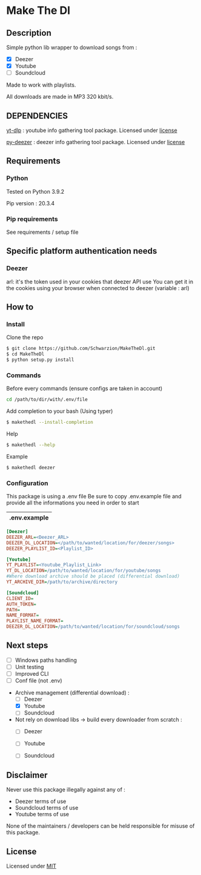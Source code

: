 # Make The Dl

## Description
Simple python lib wrapper to download songs from :
- [x] Deezer
- [x] Youtube
- [ ] Soundcloud

Made to work with playlists.

All downloads are made in MP3 320 kbit/s.

## DEPENDENCIES

[yt-dlp](https://github.com/yt-dlp/yt-dlp) : youtube info gathering tool package. Licensed under [license](https://github.com/yt-dlp/yt-dlp/blob/master/LICENSE)

[py-deezer](https://github.com/acgonzales/pydeezer) : deezer info gathering tool package. Licensed under [license](https://choosealicense.com/licenses/gpl-3.0/)


## Requirements

### Python

Tested on Python 3.9.2

Pip version : 20.3.4

### Pip requirements
See requirements / setup file

## Specific platform authentication needs

### Deezer
arl: it's the token used in your cookies that deezer API use
You can get it in the cookies using your browser when connected to deezer (variable : arl)


## How to

### Install

Clone the repo
```bash
$ git clone https://github.com/Schwarzion/MakeTheDl.git
$ cd MakeTheDl
$ python setup.py install
```

### Commands

Before every commands (ensure configs are taken in account)
```bash
cd /path/to/dir/with/.env/file
```

Add completion to your bash (Using typer)
```bash
$ makethedl --install-completion
```

Help
```bash
$ makethedl --help
```

Example
```bash
$ makethedl deezer
```


### Configuration

This package is using a .env file
Be sure to copy .env.example file and provide all the informations you need in order to start

| .env.example | 
| --- |
```ini 
[Deezer]
DEEZER_ARL=<Deezer_ARL>
DEEZER_DL_LOCATION=</path/to/wanted/location/for/deezer/songs>
DEEZER_PLAYLIST_ID=<Playlist_ID>

[Youtube]
YT_PLAYLIST=<Youtube_Playlist_Link>
YT_DL_LOCATION=/path/to/wanted/location/for/youtube/songs
#Where download archive should be placed (differential download)
YT_ARCHIVE_DIR=/path/to/archive/directory

[Soundcloud]
CLIENT_ID=
AUTH_TOKEN=
PATH=
NAME_FORMAT=
PLAYLIST_NAME_FORMAT=
DEEZER_DL_LOCATION=/path/to/wanted/location/for/soundcloud/songs
```


## Next steps
- [ ] Windows paths handling
- [ ] Unit testing
- [ ] Improved CLI
- [ ] Conf file (not .env)
- Archive management (differential download) :
    - [ ] Deezer
    - [x] Youtube
    - [ ] Soundcloud
- Not rely on download libs -> build every downloader from scratch :
    - [ ] Deezer
    - [ ] Youtube
    - [ ] Soundcloud


## Disclaimer

Never use this package illegally against any of :
- Deezer terms of use
- Soundcloud terms of use
- Youtube terms of use

None of the maintainers / developers can be held responsible for misuse of this package.


## License

Licensed under [MIT](https://choosealicense.com/licenses/mit/)